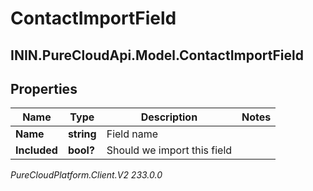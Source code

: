 # ContactImportField

## ININ.PureCloudApi.Model.ContactImportField

## Properties

|Name | Type | Description | Notes|
|------------ | ------------- | ------------- | -------------|
| **Name** | **string** | Field name | |
| **Included** | **bool?** | Should we import this field | |



_PureCloudPlatform.Client.V2 233.0.0_
